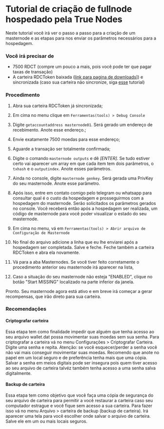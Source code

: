 # Tutorial de criação de fullnode hospedado pela True Nodes
Neste tutorial você irá ver o passo a passo para a criação de um masternode e as etapas para nos enviar os parâmetros necessários para a hospedagem.

### Você irá precisar de
* 7500 RDCT (compre um pouco a mais, pois você pode ter que pagar taxas de transação)
* A carteira RDCToken baixada ([link para pagina de downloads](https://github.com/reidocoin/rdctoken/releases)]) e sincronizada (caso sua carteira não sincronize, siga [esse](tutoriais/rdct-fix_network.md) tutorial)

### Procedimento
1. Abra sua carteira RDCToken já sincronizada;
2. Em cima no menu clique em ```Ferramentas(tools) > Debug Console```
3. Digite ```getaccountaddress masternode01```. Será gerado um endereço de recebimento. Anote esse endereço.;
4. Envie exatamente 7500 moedas para esse endereço;
6. Aguarde a transação ser totalmente confirmada;
7. Digite o comando ```masternode outputs``` e dê _[ENTER]_. Se tudo estiver certo vai aparecer um array em que cada item tem dois parâmetros, o ```txhash``` e o ```outputindex```. Anote esses parâmetros.
8. Ainda no console, digite ```masternode genkey```. Será gerada uma PrivKey do seu masternode. Anote esse parâmetro.

9. Após isso, entre em contato comigo pelo telegram ou whatsapp para consultar qual é o custo da hospedagem e prosseguirmos com a hospedagem do masternode. Serão solicitados os parâmetros gerados no console. Você receberá então após a hospedagem ser realizada, um código de masternode para você poder visualizar o estado do seu masternode.

10. Em cima no menu, vá em ```Ferramentas(tools) > Abrir arquivo de Configuração de Masternode```
11. No final do arquivo adicione a linha que eu lhe enviarei após a hospedagem ser completada. Salve e feche. Feche também a carteira RDCToken e abra ela novamente.
12. Vá para a aba Masternodes. Se você tiver feito corretamente o procedimento anterior seu masternode irá aparecer na lista, 
13. Caso a situação do seu masternode não esteja "ENABLED", clique no botão "Start MISSING" localizado na parte inferior da janela.

Pronto. Seu masternode agora está ativo e em breve irá começar a gerar recompensas, que irão direto para sua carteira.

### Recomendações

#### Criptografar carteira
Essa etapa tem como finalidade impedir que alguém que tenha acesso ao seu arquivo wallet.dat possa movimentar suas moedas sem sua senha. Para criptografar a carteira vá no menu Configurações > Criptografar Carteira. Digite uma senha e repita.
Atenção: se você esquecer/perder a senha você não vai mais conseguir movimentar suas moedas. Recomendo que anote no papel em um local seguro e de preferência tenha mais que uma cópia. Salvar a senha em meios digitais pode ser insegura pois quem tiver acesso ao seu arquivo de carteira talvéz também tenha acesso a uma senha salva digitalmente.

#### Backup de carteira
Essa etapa tem como objetivo que você faça uma cópia de segurança do seu arquivo de carteira para permitir a você restaurar a carteira caso seu computador estrague e você fique sem acesso a sua carteira. Para fazer isso vá no menu Arquivo > carteira de backup (backup de carteira). Irá aparecer uma tela para você escolher onde salvar o arquivo de carteira. Salve ele em um ou mais locais seguros.

